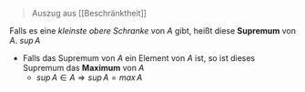 > Auszug aus [[Beschränktheit]]


Falls es eine _kleinste obere Schranke_ von $A$ gibt, heißt diese **Supremum** von $A$.
$sup\, A$ 
- Falls das Supremum von $A$ ein Element von $A$ ist, so ist dieses Supremum das **Maximum** von $A$
	- $sup\, A \in A \Rightarrow sup\, A = max\, A$

 